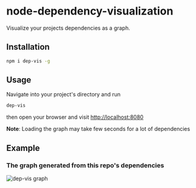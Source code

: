 # node-dependency-visualization
Visualize your projects dependencies as a graph.

## Installation
```bash
npm i dep-vis -g
```

## Usage
Navigate into your project's directory and run
```bash
dep-vis
```
then open your browser and visit [http://localhost:8080](http://localhost:8080)

**Note**: Loading the graph may take few seconds for a lot of dependencies

## Example
### The graph generated from this repo's dependencies
![dep-vis graph](https://i.imgur.com/lkF2JPB.png)

